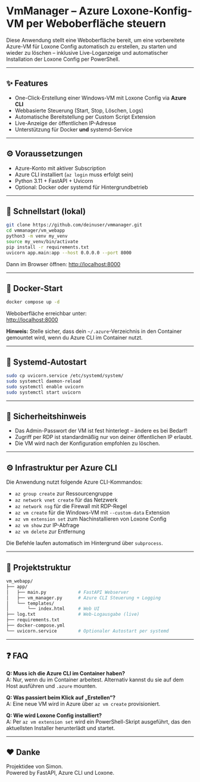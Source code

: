 # VmManager – Azure Loxone-Konfig-VM per Weboberfläche steuern

Diese Anwendung stellt eine Weboberfläche bereit, um eine vorbereitete Azure-VM für Loxone Config automatisch zu erstellen, zu starten und wieder zu löschen – inklusive Live-Loganzeige und automatischer Installation der Loxone Config per PowerShell.

---

## ✨ Features

- One-Click-Erstellung einer Windows-VM mit Loxone Config via **Azure CLI**
- Webbasierte Steuerung (Start, Stop, Löschen, Logs)
- Automatische Bereitstellung per Custom Script Extension
- Live-Anzeige der öffentlichen IP-Adresse
- Unterstützung für Docker **und** systemd-Service

---

## ⚙️ Voraussetzungen

- Azure-Konto mit aktiver Subscription
- Azure CLI installiert (`az login` muss erfolgt sein)
- Python 3.11 + FastAPI + Uvicorn
- Optional: Docker oder systemd für Hintergrundbetrieb

---

## 🚀 Schnellstart (lokal)

```bash
git clone https://github.com/deinuser/vmmanager.git
cd vmmanager/vm_webapp
python3 -m venv my_venv
source my_venv/bin/activate
pip install -r requirements.txt
uvicorn app.main:app --host 0.0.0.0 --port 8000
```

Dann im Browser öffnen: [http://localhost:8000](http://localhost:8000)

---

## 🐳 Docker-Start

```bash
docker compose up -d
```

Weboberfläche erreichbar unter:  
[http://localhost:8000](http://localhost:8000)

**Hinweis:** Stelle sicher, dass dein `~/.azure`-Verzeichnis in den Container gemountet wird, wenn du Azure CLI im Container nutzt.

---

## 🔁 Systemd-Autostart

```bash
sudo cp uvicorn.service /etc/systemd/system/
sudo systemctl daemon-reload
sudo systemctl enable uvicorn
sudo systemctl start uvicorn
```

---

## 🧠 Sicherheitshinweis

- Das Admin-Passwort der VM ist fest hinterlegt – ändere es bei Bedarf!
- Zugriff per RDP ist standardmäßig nur von deiner öffentlichen IP erlaubt.
- Die VM wird nach der Konfiguration empfohlen zu löschen.

---

## ⚙️ Infrastruktur per Azure CLI

Die Anwendung nutzt folgende Azure CLI-Kommandos:

- `az group create` zur Ressourcengruppe
- `az network vnet create` für das Netzwerk
- `az network nsg` für die Firewall mit RDP-Regel
- `az vm create` für die Windows-VM mit `--custom-data` Extension
- `az vm extension set` zum Nachinstallieren von Loxone Config
- `az vm show` zur IP-Abfrage
- `az vm delete` zur Entfernung

Die Befehle laufen automatisch im Hintergrund über `subprocess`.

---

## 📂 Projektstruktur

```bash
vm_webapp/
├── app/
│   ├── main.py            # FastAPI Webserver
│   ├── vm_manager.py      # Azure CLI Steuerung + Logging
│   └── templates/
│       └── index.html     # Web UI
├── log.txt                # Web-Logausgabe (live)
├── requirements.txt
├── docker-compose.yml
└── uvicorn.service        # Optionaler Autostart per systemd
```

---

## ❓ FAQ

**Q: Muss ich die Azure CLI im Container haben?**  
A: Nur, wenn du im Container arbeitest. Alternativ kannst du sie auf dem Host ausführen und `.azure` mounten.

**Q: Was passiert beim Klick auf „Erstellen“?**  
A: Eine neue VM wird in Azure über `az vm create` provisioniert.

**Q: Wie wird Loxone Config installiert?**  
A: Per `az vm extension set` wird ein PowerShell-Skript ausgeführt, das den aktuellsten Installer herunterlädt und startet.

---

## ❤️ Danke

Projektidee von Simon.  
Powered by FastAPI, Azure CLI und Loxone.
